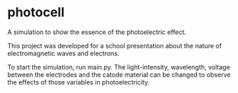 # photocell
A simulation to show the essence of the photoelectric effect.

This project was developed for a school presentation about the nature of electromagnetic waves and electrons.

To start the simulation, run main.py. The light-intensity, wavelength, voltage between the electrodes and the catode material can be changed to observe the effects of those variables in photoelectricity.
